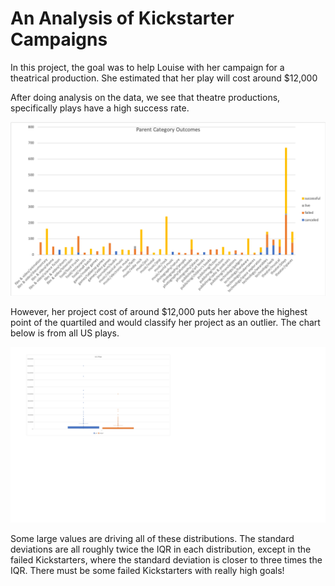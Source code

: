 # An Analysis of Kickstarter Campaigns
In this project, the goal was to help Louise with her campaign for a theatrical production. She estimated that her play will cost around $12,000



After doing analysis on the data, we see that theatre productions, specifically plays have a high success rate. 

![](ParentCategoryOutcomes.png)

However, her project cost of around $12,000 puts her above the highest point of the quartiled and would classify her project as an outlier. The chart below is from all US plays.

![](BoxAndWhiskers.png)


Some large values are driving all of these distributions. The standard deviations are all roughly twice the IQR in each distribution, except in the failed Kickstarters, where the standard deviation is closer to three times the IQR. There must be some failed Kickstarters with really high goals!
